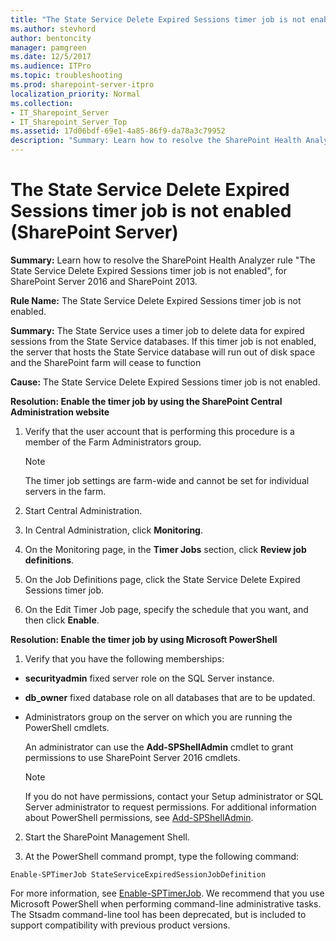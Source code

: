 ```yaml
---
title: "The State Service Delete Expired Sessions timer job is not enabled (SharePoint Server)"
ms.author: stevhord
author: bentoncity
manager: pamgreen
ms.date: 12/5/2017
ms.audience: ITPro
ms.topic: troubleshooting
ms.prod: sharepoint-server-itpro
localization_priority: Normal
ms.collection:
- IT_Sharepoint_Server
- IT_Sharepoint_Server_Top
ms.assetid: 17d06bdf-69e1-4a85-86f9-da78a3c79952
description: "Summary: Learn how to resolve the SharePoint Health Analyzer ruleThe State Service Delete Expired Sessions timer job is not enabled, for SharePoint Server 2016 and SharePoint 2013."
---
```


# The State Service Delete Expired Sessions timer job is not enabled (SharePoint Server)

 **Summary:** Learn how to resolve the SharePoint Health Analyzer rule "The State Service Delete Expired Sessions timer job is not enabled", for SharePoint Server 2016 and SharePoint 2013. 
  
 **Rule Name:** The State Service Delete Expired Sessions timer job is not enabled. 
  
 **Summary:** The State Service uses a timer job to delete data for expired sessions from the State Service databases. If this timer job is not enabled, the server that hosts the State Service database will run out of disk space and the SharePoint farm will cease to function 
  
 **Cause:** The State Service Delete Expired Sessions timer job is not enabled. 
  
 **Resolution: Enable the timer job by using the SharePoint Central Administration website**
  
1. Verify that the user account that is performing this procedure is a member of the Farm Administrators group.
    
    > [!NOTE]
    > The timer job settings are farm-wide and cannot be set for individual servers in the farm. 
  
2. Start Central Administration.
    
3. In Central Administration, click **Monitoring**.
    
4. On the Monitoring page, in the **Timer Jobs** section, click **Review job definitions**.
    
5. On the Job Definitions page, click the State Service Delete Expired Sessions timer job.
    
6. On the Edit Timer Job page, specify the schedule that you want, and then click **Enable**.
    
**Resolution: Enable the timer job by using Microsoft PowerShell**
  
1. Verify that you have the following memberships:
    
  - **securityadmin** fixed server role on the SQL Server instance. 
    
  - **db_owner** fixed database role on all databases that are to be updated. 
    
  - Administrators group on the server on which you are running the PowerShell cmdlets.
    
    An administrator can use the **Add-SPShellAdmin** cmdlet to grant permissions to use SharePoint Server 2016 cmdlets. 
    
    > [!NOTE]
    > If you do not have permissions, contact your Setup administrator or SQL Server administrator to request permissions. For additional information about PowerShell permissions, see [Add-SPShellAdmin](http://technet.microsoft.com/library/2ddfad84-7ca8-409e-878b-d09cb35ed4aa.aspx). 
  
2. Start the SharePoint Management Shell.
    
3. At the PowerShell command prompt, type the following command:
    
  ```
  Enable-SPTimerJob StateServiceExpiredSessionJobDefinition
  ```

For more information, see [Enable-SPTimerJob](http://technet.microsoft.com/library/https://technet.microsoft.com/en-us/library/ff607892%28v=office.16%29.aspx.aspx). We recommend that you use Microsoft PowerShell when performing command-line administrative tasks. The Stsadm command-line tool has been deprecated, but is included to support compatibility with previous product versions.
  


